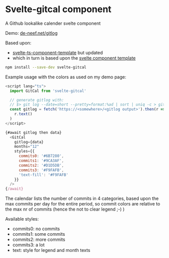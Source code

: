 # Svelte-gitcal component 
A Github lookalike calender svelte component

Demo: [de-neef.net/gitlog](https://de-neef.net/gitlog)

Based upon: 
- [svelte-ts-component-template](https://github.com/patrickroberts/svelte-ts-component-template) but updated
- which in turn is based upon the [svelte component template](https://github.com/sveltejs/component-template)

```bash
npm install --save-dev svelte-gitcal
```

Example usage with the colors as used on my demo page:

```js
<script lang="ts">
  import GitCal from 'svelte-gitcal'

  // generate gitlog with:
  // $> git log --date=short --pretty=format:%ad | sort | uniq -c > git.log
  const gitlog = fetch('https://<somewhere>/<gitlog output>').then(r =>
    r.text()
  )
</script>

{#await gitlog then data}
  <GitCal 
    gitlog={data} 
    months="12" 
    styles={{ 
      commits0: '#6B7280',
      commits1: '#9CA3AF',
      commits2: '#D1D5DB',
      commits3: '#F9FAFB',
      'text-fill': '#F9FAFB'
    }}
  />
{/await}
```

The calendar lists the number of commits in 4 categories, based upon the max commits per day for the entire period, so commit colors are relative to the max nr of commits (hence the not to clear legend ;-) )

Available styles:
- commits0: no commits
- commits1: some commits
- commits2: more commits
- commits3: a lot
- text: style for legend and month texts



